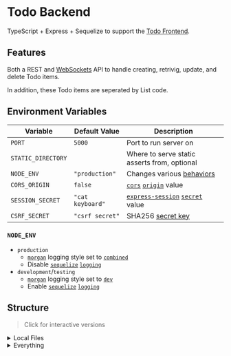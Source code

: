 [frontend]: ../../../../Todo-Frontend
[localStorage]: https://developer.mozilla.org/en-US/docs/Web/API/Window/localStorage
[WebSockets]: https://developer.mozilla.org/en-US/docs/Web/API/WebSockets_API
[graph]: ./graph.svg?raw=1
[graph-full]: ./graph-full.svg?raw=1

# Todo Backend

TypeScript + Express + Sequelize to support the [Todo Frontend][frontend].

## Features

Both a REST and [WebSockets] API to handle creating, retrivig, update, and delete Todo items.

In addition, these Todo items are seperated by List code.

## Environment Variables

| Variable            | Default Value    | Description |
| -                   | -                | -           |
| `PORT`              | `5000`           | Port to run server on |
| `STATIC_DIRECTORY`  |                  | Where to serve static asserts from, optional |
| `NODE_ENV`          | `"production"`   | Changes various [behaviors](#node_env) |
| `CORS_ORIGIN`       | `false`          | [`cors`](https://github.com/expressjs/cors) [`origin`](https://github.com/expressjs/cors#configuration-options) value |
| `SESSION_SECRET`    | `"cat keyboard"` | [`express-session`](https://github.com/expressjs/session) [`secret`](https://github.com/expressjs/session#secret) value |
| `CSRF_SECRET`       | `"csrf secret"`  | SHA256 [secret key](https://nodejs.org/api/crypto.html#crypto_crypto_createhmac_algorithm_key_options) |

### `NODE_ENV`

[morgan]: https://github.com/expressjs/morgan
[sequelize]: https://github.com/sequelize/sequelize/
[sequelize logging]: https://sequelize.org/master/class/lib/sequelize.js~Sequelize.html#instance-constructor-constructor

- `production`
  - [`morgan`][morgan] logging style set to [`combined`](https://github.com/expressjs/morgan#combined)
  - Disable [`sequelize`][sequelize] [`logging`][sequelize logging]
- `development`/`testing`
  - [`morgan`][morgan] logging style set to [`dev`](https://github.com/expressjs/morgan#dev)
  - Enable [`sequelize`][sequelize] [`logging`][sequelize logging]

## Structure

> Click for interactive versions

<details>
  <summary>Local Files</summary>

  [![][graph]][graph]
</details>

<details>
  <summary>Everything</summary>

  [![][graph-full]][graph-full]
</details>
